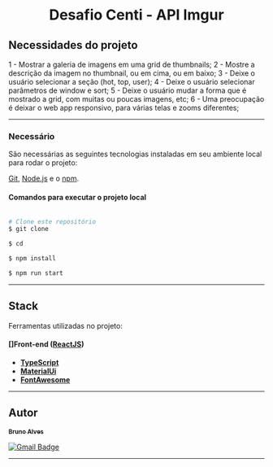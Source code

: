 <h1 align="center">
    Desafio Centi - API Imgur
</h1>


## Necessidades do projeto

1 - Mostrar a galeria de imagens em uma grid de thumbnails;
2 - Mostre a descrição da imagem no thumbnail, ou em cima, ou em baixo;
3 - Deixe o usuário selecionar a seção (hot, top, user);
4 - Deixe o usuário selecionar parâmetros de window e sort;
5 - Deixe o usuário mudar a forma que é mostrado a grid, com muitas ou poucas imagens, etc;
6 - Uma preocupação é deixar o web app responsivo, para várias telas e zooms diferentes;

---

### Necessário

São necessárias as seguintes tecnologias instaladas em seu ambiente local para rodar o projeto:

[Git](https://git-scm.com), [Node.js](https://nodejs.org/en/) e o [npm](https://www.npmjs.com/).

#### Comandos para executar o projeto local
```bash

# Clone este repositório
$ git clone 

$ cd 

$ npm install

$ npm run start

```

---

## Stack

Ferramentas utilizadas no projeto:

#### []**Front-end** ([ReactJS](https://reactjs.org/))

- **[TypeScript](https://www.typescriptlang.org/)**
- **[MaterialUi](https://styled-components.com/)**
- **[FontAwesome](https://fontawesome.com/)**

---

## Autor

<a href="https://www.linkedin.com/in/brunoalou/">
 <sub><b>Bruno Alves</b></sub></a> <a href="https://www.linkedin.com/in/brunoalou/" title="LinkedIn"></a>
 <br />
 
[![Gmail Badge](https://img.shields.io/badge/-bruunieng@gmail.com-c14438?style=flat-square&logo=Gmail&logoColor=white&link=mailto:bruunieng@gmail.com)](mailto:bruunieng@gmail.com)

---